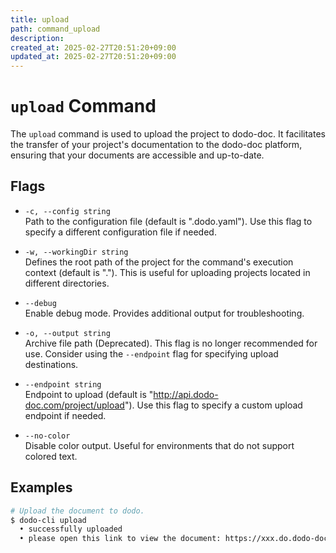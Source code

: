 ```yaml
---
title: upload
path: command_upload
description: 
created_at: 2025-02-27T20:51:20+09:00
updated_at: 2025-02-27T20:51:20+09:00
---
```


# `upload` Command

The `upload` command is used to upload the project to dodo-doc. It facilitates the transfer of your project's documentation to the dodo-doc platform, ensuring that your documents are accessible and up-to-date.

## Flags
* `-c, --config string`  
  Path to the configuration file (default is ".dodo.yaml"). Use this flag to specify a different configuration file if needed.

* `-w, --workingDir string`  
  Defines the root path of the project for the command's execution context (default is "."). This is useful for uploading projects located in different directories.

* `--debug`  
  Enable debug mode. Provides additional output for troubleshooting.

* `-o, --output string`  
  Archive file path (Deprecated). This flag is no longer recommended for use. Consider using the `--endpoint` flag for specifying upload destinations.

* `--endpoint string`  
  Endpoint to upload (default is "http://api.dodo-doc.com/project/upload"). Use this flag to specify a custom upload endpoint if needed.

* `--no-color`  
  Disable color output. Useful for environments that do not support colored text.

## Examples

```bash
# Upload the document to dodo.
$ dodo-cli upload
  • successfully uploaded
  • please open this link to view the document: https://xxx.do.dodo-doc.com
```
